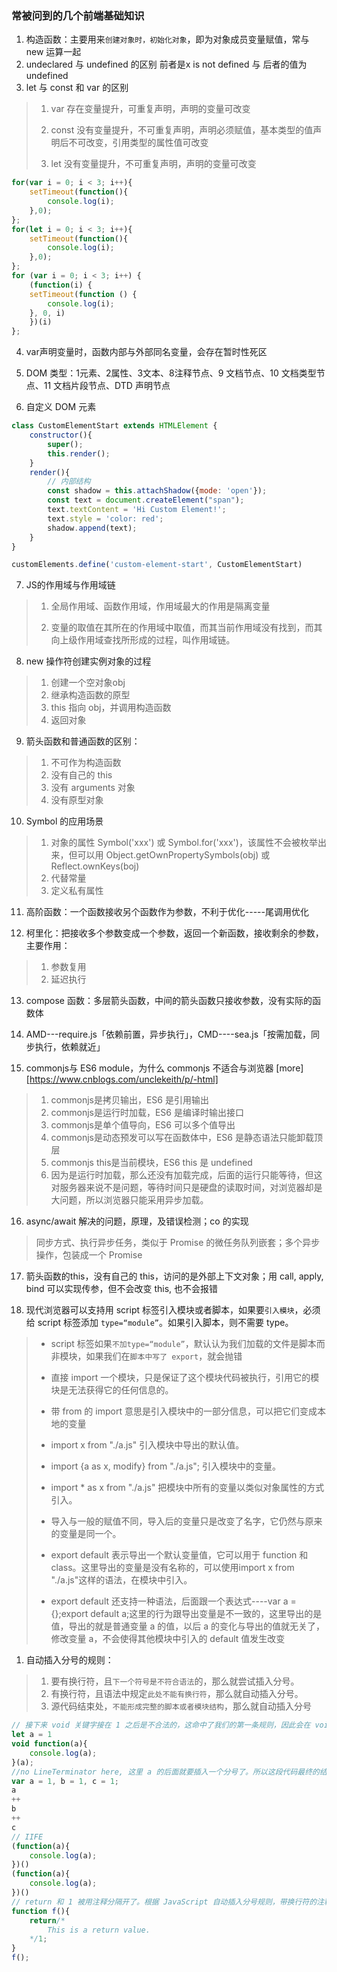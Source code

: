 ### 常被问到的几个前端基础知识

1. 构造函数：主要用来`创建对象时，初始化对象`，即为对象成员变量赋值，常与 new 运算一起
2. undeclared 与 undefined 的区别
  前者是x is  not defined 与 后者的值为undefined
3. let 与 const 和 var 的区别

>1. var 存在变量提升，可重复声明，声明的变量可改变
>
>2. const 没有变量提升，不可重复声明，声明必须赋值，基本类型的值声明后不可改变，引用类型的属性值可改变
>
>3. let 没有变量提升，不可重复声明，声明的变量可改变


```javascript
for(var i = 0; i < 3; i++){
    setTimeout(function(){
        console.log(i);
    },0);
};
for(let i = 0; i < 3; i++){
    setTimeout(function(){
        console.log(i);
    },0);
};
for (var i = 0; i < 3; i++) {
    (function(i) {
    setTimeout(function () {
        console.log(i);
    }, 0, i)
    })(i)
};
```

4. var声明变量时，函数内部与外部同名变量，会存在暂时性死区

5. DOM 类型：1元素、2属性、3文本、8注释节点、9 文档节点、10 文档类型节点、11 文档片段节点、DTD 声明节点

6. 自定义 DOM 元素

```js
class CustomElementStart extends HTMLElement {
    constructor(){
        super();
        this.render();
    }
    render(){
        // 内部结构
        const shadow = this.attachShadow({mode: 'open'});
        const text = document.createElement("span");
        text.textContent = 'Hi Custom Element!';
        text.style = 'color: red';
        shadow.append(text);
    }
}

customElements.define('custom-element-start', CustomElementStart)
```

7. JS的作用域与作用域链

>1. 全局作用域、函数作用域，作用域最大的作用是隔离变量
>
>2. 变量的取值在其所在的作用域中取值，而其当前作用域没有找到，而其向上级作用域查找所形成的过程，叫作用域链。

8. new 操作符创建实例对象的过程

>1. 创建一个空对象obj
>2. 继承构造函数的原型
>3. this 指向 obj，并调用构造函数
>4. 返回对象

9. 箭头函数和普通函数的区别：

>1. 不可作为构造函数
>2. 没有自己的 this
>3. 没有 arguments 对象
>4. 没有原型对象

10. Symbol 的应用场景

>1. 对象的属性 Symbol('xxx') 或 Symbol.for('xxx')，该属性不会被枚举出来，但可以用 Object.getOwnPropertySymbols(obj) 或 Reflect.ownKeys(boj)
>2. 代替常量
>3. 定义私有属性

11. 高阶函数：一个函数接收另个函数作为参数，不利于优化-----尾调用优化

12. 柯里化：把接收多个参数变成一个参数，返回一个新函数，接收剩余的参数，主要作用：

>1. 参数复用
>2. 延迟执行

13. compose 函数：多层箭头函数，中间的箭头函数只接收参数，没有实际的函数体

14. AMD---require.js「依赖前置，异步执行」，CMD----sea.js「按需加载，同步执行，依赖就近」

15. commonjs与 ES6 module，为什么 commonjs 不适合与浏览器 [more][https://www.cnblogs.com/unclekeith/p/-html]

>1. commonjs是拷贝输出，ES6 是引用输出
>2. commonjs是运行时加载，ES6 是编译时输出接口
>3. commonjs是单个值导向，ES6 可以多个值导出
>4. commonjs是动态预发可以写在函数体中，ES6 是静态语法只能卸载顶层
>5. commonjs this是当前模块，ES6 this 是 undefined
>6. 因为是运行时加载，那么还没有加载完成，后面的运行只能等待，但这对服务器来说不是问题，等待时间只是硬盘的读取时间，对浏览器却是大问题，所以浏览器只能采用异步加载。

16. async/await 解决的问题，原理，及错误检测；co 的实现

> 同步方式、执行异步任务，类似于 Promise 的微任务队列嵌套；多个异步操作，包装成一个 Promise

17. 箭头函数的this，没有自己的 this，访问的是外部上下文对象；用 call, apply, bind 可以实现传参，但不会改变 this, 也不会报错

18. 现代浏览器可以支持用 script 标签引入模块或者脚本，如果要`引入模块`，必须给 script 标签添加 `type=“module”`。如果引入脚本，则不需要 type。

>- script 标签如果`不加type=“module”`，默认认为我们加载的文件是脚本而非模块，如果我们在`脚本中写了 export`，就会抛错
>
>- 直接 import 一个模块，只是保证了这个模块代码被执行，引用它的模块是无法获得它的任何信息的。
>
>- 带 from 的 import 意思是引入模块中的一部分信息，可以把它们变成本地的变量
>
>- import x from "./a.js" 引入模块中导出的默认值。
>
>- import {a as x, modify} from "./a.js"; 引入模块中的变量。
>
>- import * as x from "./a.js" 把模块中所有的变量以类似对象属性的方式引入。
>
>- 导入与一般的赋值不同，导入后的变量只是改变了名字，它仍然与原来的变量是同一个。
>
>- export default 表示导出一个默认变量值，它可以用于 function 和 class。这里导出的变量是没有名称的，可以使用import x from "./a.js"这样的语法，在模块中引入。
>
>- export default 还支持一种语法，后面跟一个表达式----var a = {};export default a;这里的行为跟导出变量是不一致的，这里导出的是值，导出的就是普通变量 a 的值，以后 a 的变化与导出的值就无关了，修改变量 a，不会使得其他模块中引入的 default 值发生改变

1.  自动插入分号的规则：

>1. 要有换行符，且`下一个符号是不符合语法`的，那么就尝试插入分号。
>2. 有换行符，且语法中规定`此处不能有换行符`，那么就自动插入分号。
>3. 源代码结束处，`不能形成完整的脚本或者模块结构`，那么就自动插入分号

```javascript
// 接下来 void 关键字接在 1 之后是不合法的，这命中了我们的第一条规则，因此会在 void 前插入分号----规则 1
let a = 1
void function(a){
    console.log(a);
}(a);
//no LineTerminator here, 这里 a 的后面就要插入一个分号了。所以这段代码最终的结果，b 和 c 都变成了 2，而 a 还是 1。
var a = 1, b = 1, c = 1;
a
++
b
++
c
// IIFE
(function(a){
    console.log(a);
})()
(function(a){
    console.log(a);
})()
// return 和 1 被用注释分隔开了。根据 JavaScript 自动插入分号规则，带换行符的注释也被认为是有换行符，而恰好的是，return 也有[no LineTerminator here]规则的要求。所以这里会自动插入分号，f 执行的返回值是 undefined。
function f(){
    return/*
        This is a return value.
    */1;
}
f();
```
